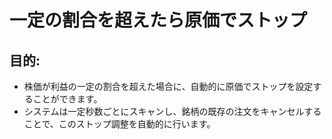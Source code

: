 # 一定の割合を超えたら原価でストップ

## 目的:

- 株価が利益の一定の割合を超えた場合に、自動的に原価でストップを設定することができます。
- システムは一定秒数ごとにスキャンし、銘柄の既存の注文をキャンセルすることで、このストップ調整を自動的に行います。
